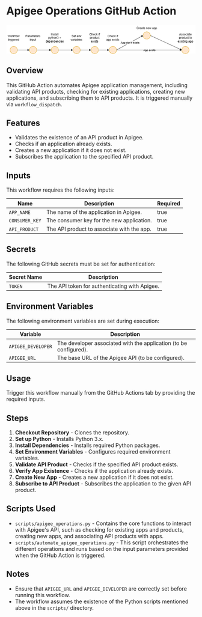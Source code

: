 # Apigee Operations GitHub Action

![Diagram](https://raw.githubusercontent.com/laur211/apigee-operations/master/apigee_workflow_diagram.drawio.png)

## Overview
This GitHub Action automates Apigee application management, including validating API products, checking for existing applications, creating new applications, and subscribing them to API products. It is triggered manually via `workflow_dispatch`.

## Features
- Validates the existence of an API product in Apigee.
- Checks if an application already exists.
- Creates a new application if it does not exist.
- Subscribes the application to the specified API product.

## Inputs
This workflow requires the following inputs:

| Name          | Description                                    | Required |
|---------------|------------------------------------------------|----------|
| `APP_NAME`    | The name of the application in Apigee.         | true |
| `CONSUMER_KEY`| The consumer key for the new application.      | true |
| `API_PRODUCT` | The API product to associate with the app.     | true |

## Secrets
The following GitHub secrets must be set for authentication:

| Secret Name  | Description |
|-------------|-------------|
| `TOKEN`      | The API token for authenticating with Apigee. |

## Environment Variables
The following environment variables are set during execution:

| Variable          | Description |
|------------------|-------------|
| `APIGEE_DEVELOPER` | The developer associated with the application (to be configured). |
| `APIGEE_URL`       | The base URL of the Apigee API (to be configured). |

## Usage
Trigger this workflow manually from the GitHub Actions tab by providing the required inputs.

## Steps
1. **Checkout Repository** - Clones the repository.
2. **Set up Python** - Installs Python 3.x.
3. **Install Dependencies** - Installs required Python packages.
4. **Set Environment Variables** - Configures required environment variables.
5. **Validate API Product** - Checks if the specified API product exists.
6. **Verify App Existence** - Checks if the application already exists.
7. **Create New App** - Creates a new application if it does not exist.
8. **Subscribe to API Product** - Subscribes the application to the given API product.

## Scripts Used
- `scripts/apigee_operations.py` - Contains the core functions to interact with Apigee's API, such as checking for existing apps and products, creating new apps, and associating API products with apps.
- `scripts/automate_apigee_operations.py` - This script orchestrates the different operations and runs based on the input parameters provided when the GitHub Action is triggered.

## Notes
- Ensure that `APIGEE_URL` and `APIGEE_DEVELOPER` are correctly set before running this workflow.
- The workflow assumes the existence of the Python scripts mentioned above in the `scripts/` directory.

